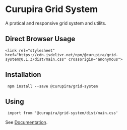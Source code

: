 # Curupira Grid System
A pratical and responsive grid system and utilits.

## Direct Browser Usage
`<link rel="stylesheet" href="https://cdn.jsdelivr.net/npm/@curupira/grid-system@0.1.3/dist/main.css" crossorigin="anonymous">`

## Installation
` npm install --save @curupira/grid-system`

## Using
` import from '@curupira/grid-system/dist/main.css'`

See [Documentation](https://curupiratecnologia.github.io/grid-system/).
